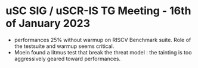 # uSC SIG / uSCR-IS TG Meeting - 16th of January 2023

- performances 25% without warmup on RISCV Benchmark suite. Role of the testsuite and warmup seems critical.
- Moein found a litmus test that break the threat model : the tainting is too aggressively geared toward performances.
